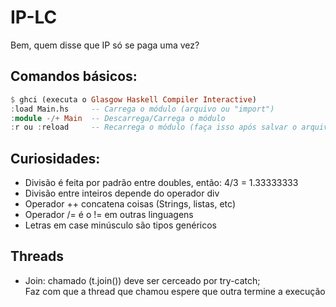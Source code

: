 # IP-LC
Bem, quem disse que IP só se paga uma vez?

## Comandos básicos:
```haskell
$ ghci (executa o Glasgow Haskell Compiler Interactive)
:load Main.hs     -- Carrega o módulo (arquivo ou "import")
:module -/+ Main  -- Descarrega/Carrega o módulo
:r ou :reload     -- Recarrega o módulo (faça isso após salvar o arquivo)
```

## Curiosidades:
* Divisão é feita por padrão entre doubles, então: 4/3 = 1.33333333 <br>
* Divisão entre inteiros depende do operador div <br>
* Operador ++ concatena coisas (Strings, listas, etc) <br>
* Operador /= é o != em outras linguagens <br> 
* Letras em case minúsculo são tipos genéricos <br>


## Threads

* Join: chamado (t.join()) deve ser cerceado por try-catch; <br> Faz com que a thread que chamou espere que outra termine a execução

